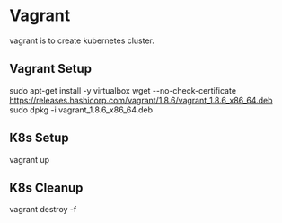 Vagrant
=======

vagrant is to create kubernetes cluster.

Vagrant Setup
-------------

sudo apt-get install -y virtualbox
wget --no-check-certificate https://releases.hashicorp.com/vagrant/1.8.6/vagrant_1.8.6_x86_64.deb
sudo dpkg -i vagrant_1.8.6_x86_64.deb

K8s Setup
---------

vagrant up

K8s Cleanup
-----------

vagrant destroy -f
